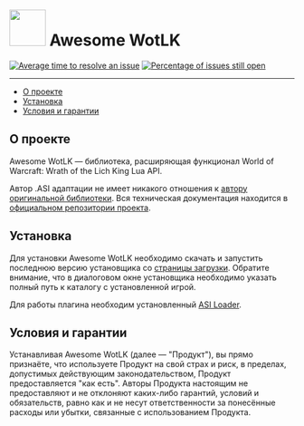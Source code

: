 # <img src="https://isoviet.github.io/media/icons/wotlk/icon.svg" height="64"> Awesome WotLK

[![Average time to resolve an issue](http://isitmaintained.com/badge/resolution/isoviet/awesome-wotlk.svg)](http://isitmaintained.com/project/isoviet/awesome-wotlk "Average time to resolve an issue") [![Percentage of issues still open](http://isitmaintained.com/badge/open/isoviet/awesome-wotlk.svg)](http://isitmaintained.com/project/isoviet/awesome-wotlk "Percentage of issues still open")

--------------

* [О проекте](#о-проекте)
* [Установка](#установка)
* [Условия и гарантии](#условия-и-гарантии)

## О проекте
Awesome WotLK — библиотека, расширяющая функционал World of Warcraft: Wrath of the Lich King Lua API.

Автор .ASI адаптации не имеет никакого отношения к [автору оригинальной библиотеки](https://github.com/FrostAtom). Вся техническая документация находится в [официальном репозитории проекта](https://github.com/FrostAtom/awesome_wotlk).

## Установка
Для установки Awesome WotLK необходимо скачать и запустить последнюю версию установщика со [страницы загрузки](https://github.com/isoviet/awesome-wotlk/releases). Обратите внимание, что в диалоговом окне установщика необходимо указать полный путь к каталогу с установленной игрой.

Для работы плагина необходим установленный [ASI Loader](https://github.com/isoviet/asi-loader).

## Условия и гарантии
Устанавливая Awesome WotLK (далее — "Продукт"), вы прямо признаёте, что используете Продукт на свой страх и риск, в пределах, допустимых действующим законодательством, Продукт предоставляется "как есть". Авторы Продукта настоящим не предоставляют и не отклоняют каких-либо гарантий, условий и обязательств, равно как и не несут ответственности за понесённые расходы или убытки, связанные с использованием Продукта.
